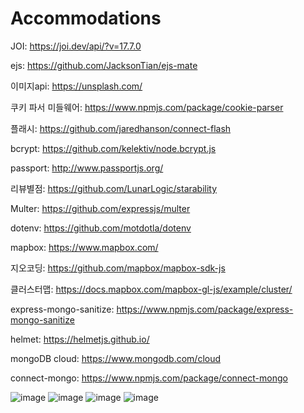 # Accommodations

JOI: https://joi.dev/api/?v=17.7.0

ejs: https://github.com/JacksonTian/ejs-mate

이미지api: https://unsplash.com/

쿠키 파서 미들웨어: https://www.npmjs.com/package/cookie-parser

플래시: https://github.com/jaredhanson/connect-flash

bcrypt: https://github.com/kelektiv/node.bcrypt.js

passport: http://www.passportjs.org/

리뷰별점: https://github.com/LunarLogic/starability

Multer: https://github.com/expressjs/multer

dotenv: https://github.com/motdotla/dotenv

mapbox: https://www.mapbox.com/

지오코딩: https://github.com/mapbox/mapbox-sdk-js

클러스터맵: https://docs.mapbox.com/mapbox-gl-js/example/cluster/

express-mongo-sanitize: https://www.npmjs.com/package/express-mongo-sanitize

helmet: https://helmetjs.github.io/

mongoDB cloud: https://www.mongodb.com/cloud

connect-mongo: https://www.npmjs.com/package/connect-mongo

![image](https://user-images.githubusercontent.com/100067849/215267533-28aa82dc-7485-4be0-9530-c84edea9ade3.png)
![image](https://user-images.githubusercontent.com/100067849/215267956-9ceb8438-6fa9-4119-b129-2fc7a641f1e5.png)
![image](https://user-images.githubusercontent.com/100067849/215267985-6c76d682-29e1-4c02-8f9e-606a431c8af3.png)
![image](https://user-images.githubusercontent.com/100067849/215268011-7b76d322-06af-44fc-bfe5-7d3c619e03c3.png)


